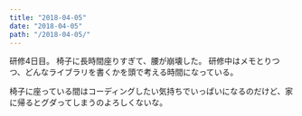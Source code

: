 ```yaml
---
title: "2018-04-05"
date: "2018-04-05"
path: "/2018-04-05/"
---
```


研修4日目。
椅子に長時間座りすぎて、腰が崩壊した。
研修中はメモとりつつ、どんなライブラリを書くかを頭で考える時間になっている。

椅子に座っている間はコーディングしたい気持ちでいっぱいになるのだけど、家に帰るとグダってしまうのよろしくないな。
